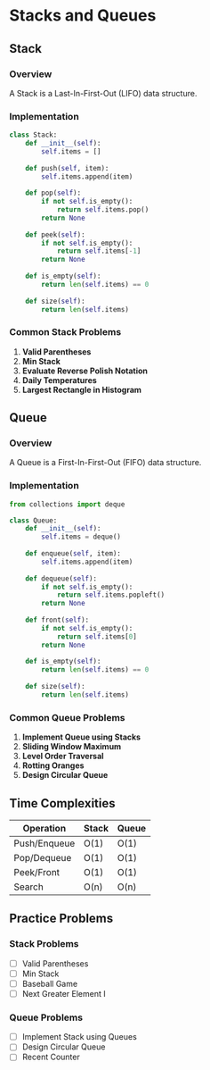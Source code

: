 # Stacks and Queues

## Stack

### Overview

A Stack is a Last-In-First-Out (LIFO) data structure.

### Implementation

```python
class Stack:
    def __init__(self):
        self.items = []
    
    def push(self, item):
        self.items.append(item)
    
    def pop(self):
        if not self.is_empty():
            return self.items.pop()
        return None
    
    def peek(self):
        if not self.is_empty():
            return self.items[-1]
        return None
    
    def is_empty(self):
        return len(self.items) == 0
    
    def size(self):
        return len(self.items)
```

### Common Stack Problems

1. **Valid Parentheses**
2. **Min Stack**
3. **Evaluate Reverse Polish Notation**
4. **Daily Temperatures**
5. **Largest Rectangle in Histogram**

## Queue

### Overview

A Queue is a First-In-First-Out (FIFO) data structure.

### Implementation

```python
from collections import deque

class Queue:
    def __init__(self):
        self.items = deque()
    
    def enqueue(self, item):
        self.items.append(item)
    
    def dequeue(self):
        if not self.is_empty():
            return self.items.popleft()
        return None
    
    def front(self):
        if not self.is_empty():
            return self.items[0]
        return None
    
    def is_empty(self):
        return len(self.items) == 0
    
    def size(self):
        return len(self.items)
```

### Common Queue Problems

1. **Implement Queue using Stacks**
2. **Sliding Window Maximum**
3. **Level Order Traversal**
4. **Rotting Oranges**
5. **Design Circular Queue**

## Time Complexities

| Operation | Stack | Queue |
|-----------|-------|-------|
| Push/Enqueue | O(1) | O(1) |
| Pop/Dequeue  | O(1) | O(1) |
| Peek/Front   | O(1) | O(1) |
| Search       | O(n) | O(n) |

## Practice Problems

### Stack Problems

- [ ] Valid Parentheses
- [ ] Min Stack
- [ ] Baseball Game
- [ ] Next Greater Element I

### Queue Problems

- [ ] Implement Stack using Queues
- [ ] Design Circular Queue
- [ ] Recent Counter
